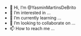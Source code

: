 - 👋 Hi, I’m @YasminMartinsDeBrito
- 👀 I’m interested in ...
- 🌱 I’m currently learning ...
- 💞️ I’m looking to collaborate on ...
- 📫 How to reach me ...

<!---
YasminMartinsDeBrito/YasminMartinsDeBrito is a ✨ special ✨ repository because its `README.md` (this file) appears on your GitHub profile.
You can click the Preview link to take a look at your changes.
--->
